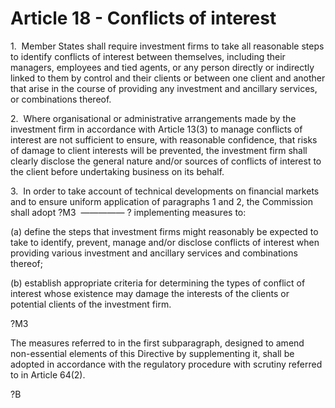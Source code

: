 # Article 18 - Conflicts of interest


1.  Member States shall require investment firms to take all reasonable steps to identify conflicts of interest between themselves, including their managers, employees and tied agents, or any person directly or indirectly linked to them by control and their clients or between one client and another that arise in the course of providing any investment and ancillary services, or combinations thereof.

2.  Where organisational or administrative arrangements made by the investment firm in accordance with Article 13(3) to manage conflicts of interest are not sufficient to ensure, with reasonable confidence, that risks of damage to client interests will be prevented, the investment firm shall clearly disclose the general nature and/or sources of conflicts of interest to the client before undertaking business on its behalf.

3.  In order to take account of technical developments on financial markets and to ensure uniform application of paragraphs 1 and 2, the Commission shall adopt ?M3  ————— ? implementing measures to:

(a) define the steps that investment firms might reasonably be expected to take to identify, prevent, manage and/or disclose conflicts of interest when providing various investment and ancillary services and combinations thereof;

(b) establish appropriate criteria for determining the types of conflict of interest whose existence may damage the interests of the clients or potential clients of the investment firm.

?M3

The measures referred to in the first subparagraph, designed to amend non-essential elements of this Directive by supplementing it, shall be adopted in accordance with the regulatory procedure with scrutiny referred to in Article 64(2).

?B
